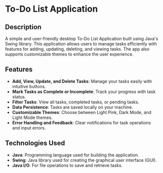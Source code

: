# To-Do List Application

## Description

A simple and user-friendly desktop To-Do List Application built using Java's Swing library. This application allows users to manage tasks efficiently with features for adding, updating, deleting, and viewing tasks. The app also supports customizable themes to enhance the user experience.

## Features

- **Add, View, Update, and Delete Tasks**: Manage your tasks easily with intuitive buttons.
- **Mark Tasks as Complete or Incomplete**: Track your progress with task status.
- **Filter Tasks**: View all tasks, completed tasks, or pending tasks.
- **Data Persistence**: Tasks are saved locally on your machine.
- **Customizable Themes**: Choose between Light Pink, Dark Mode, and Light Mode themes.
- **Error Handling and Feedback**: Clear notifications for task operations and input errors.

## Technologies Used

- **Java**: Programming language used for building the application.
- **Swing**: Java library used for creating the graphical user interface (GUI).
- **Java I/O**: For file operations to save and retrieve tasks.


